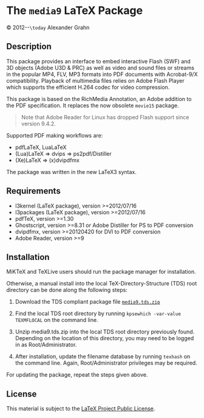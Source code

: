# The `media9` LaTeX Package

© 2012--`\today` Alexander Grahn

## Description

This package provides an interface to embed interactive Flash (SWF) and 3D objects (Adobe U3D & PRC) as well as video and sound files or streams in the popular MP4, FLV, MP3 formats into PDF documents with Acrobat-9/X compatibility. Playback of multimedia files relies on Adobe Flash Player which supports the efficient H.264 codec for video compression.

This package is based on the RichMedia Annotation, an Adobe addition to the PDF specification. It replaces the now obsolete `movie15` package.

>Note that Adobe Reader for Linux has dropped Flash support since version 9.4.2.

Supported PDF making workflows are:
* pdfLaTeX, LuaLaTeX
* (Lua)LaTeX &rArr; dvips &rArr; ps2pdf/Distiller
* (Xe)LaTeX &rArr; (x)dvipdfmx

The package was written in the new LaTeX3 syntax.

## Requirements

* l3kernel (LaTeX package), version >=2012/07/16
* l3packages (LaTeX package), version >=2012/07/16
* pdfTeX, version >=1.30
* Ghostscript, version >=8.31 or Adobe Distiller for PS to PDF conversion
* dvipdfmx, version >=20120420 for DVI to PDF conversion
* Adobe Reader, version >=9

## Installation

MiKTeX and TeXLive users should run the package manager for installation.

Otherwise, a manual install into the local TeX-Directory-Structure (TDS) root directory can be done along the following steps:

1. Download the TDS compliant package file [`media9.tds.zip`](http://mirror.ctan.org/install/macros/latex/contrib/media9.tds.zip)

2. Find the local TDS root directory by running `kpsewhich -var-value TEXMFLOCAL` on the command line.

3. Unzip media9.tds.zip into the local TDS root directory previously found. Depending on the location of this directory, you may need to be logged in as Root/Administrator.

4. After installation, update the filename database by running `texhash` on the command line. Again, Root/Administrator privileges may be required.

For updating the package, repeat the steps given above.

## License

This material is subject to the [LaTeX Project Public License](http://mirrors.ctan.org/tex-archive/macros/latex/base/lppl.txt).
